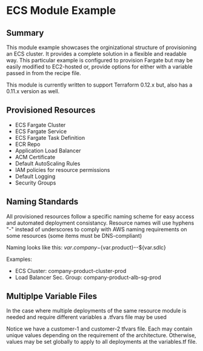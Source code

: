 # ECS Module Example

## Summary
This module example showcases the orginizational structure of provisioning an ECS cluster. It provides a complete solution in a flexible and readable way.
This particular example is configured to provision Fargate but may be easily modified to EC2-hosted or, provide options for either with a variable passed in from the recipe file.

This module is currently written to support Terraform 0.12.x but, also has a 0.11.x version as well.

## Provisioned Resources
- ECS Fargate Cluster
- ECS Fargate Service
- ECS Fargate Task Definition
- ECR Repo
- Application Load Balancer
- ACM Certificate
- Default AutoScaling Rules
- IAM policies for resource permissions
- Default Logging
- Security Groups

## Naming Standards
All provisioned resources follow a specific naming scheme for easy access and automated deployment consistancy.
Resource names will use hyphens "-" instead of underscores to comply with AWS naming requirements on some resources (some items must be DNS-compliant)

Naming looks like this: ${var.company}-${var.product}-<resource>-${var.sdlc}

Examples:
- ECS Cluster:  company-product-cluster-prod
- Load Balancer Sec. Group: company-product-alb-sg-prod

## Multiplpe Variable Files
In the case where multiple deployments of the same resource module is needed and require different variables a .tfvars file may be used

Notice we have a customer-1 and customer-2 tfvars file. Each may contain unique values depending on the requirement of the architecture. Otherwise, values may be set globally to apply to all deployments at the variables.tf file.